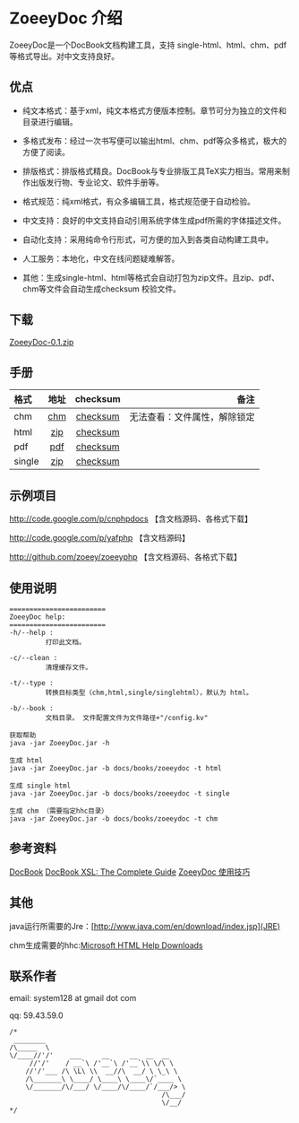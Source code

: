 # ZoeeyDoc 介绍

ZoeeyDoc是一个DocBook文档构建工具，支持 single-html、html、chm、pdf 等格式导出。对中文支持良好。

## 优点

 * 纯文本格式：基于xml，纯文本格式方便版本控制。章节可分为独立的文件和目录进行编辑。

 * 多格式发布：经过一次书写便可以输出html、chm、pdf等众多格式，极大的方便了阅读。

 * 排版格式：排版格式精良。DocBook与专业排版工具TeX实力相当。常用来制作出版发行物、专业论文、软件手册等。

 * 格式规范：纯xml格式，有众多编辑工具，格式规范便于自动检验。

 * 中文支持：良好的中文支持自动引用系统字体生成pdf所需的字体描述文件。

 * 自动化支持：采用纯命令行形式，可方便的加入到各类自动构建工具中。

 * 人工服务：本地化，中文在线问题疑难解答。

 * 其他：生成single-html、html等格式会自动打包为zip文件。且zip、pdf、chm等文件会自动生成checksum 校验文件。

## 下载

[ZoeeyDoc-0.1.zip](http://code.google.com/p/zoeeydoc/downloads/detail?name=ZoeeyDoc-0.1.zip)

## 手册
| 格式 | 地址 | checksum| 备注 |
| :------------ |:---------------:|:-----:| -----:|
| chm  | [chm](http://zoeeydoc.googlecode.com/hg/build/zoeeydoc.chm) | [checksum](http://zoeeydoc.googlecode.com/hg/build/zoeeydoc.chm.checksum)| 无法查看：文件属性，解除锁定 |
| html  | [zip](http://zoeeydoc.googlecode.com/hg/build/zoeeydoc.zip) | [checksum](http://zoeeydoc.googlecode.com/hg/build/zoeeydoc.zip.checksum)|  |
| pdf  | [pdf](http://zoeeydoc.googlecode.com/hg/build/zoeeydoc.pdf) | [checksum](http://zoeeydoc.googlecode.com/hg/build/zoeeydoc.pdf.checksum)|  |
| single  | [zip](http://zoeeydoc.googlecode.com/hg/build/zoeeydoc-single.zip) | [checksum](http://zoeeydoc.googlecode.com/hg/build/zoeeydoc-single.zip.checksum)|  |



## 示例项目
http://code.google.com/p/cnphpdocs 【含文档源码、各格式下载】

http://code.google.com/p/yafphp     【含文档源码】

http://github.com/zoeey/zoeeyphp  【含文档源码、各格式下载】
## 使用说明

```
========================
ZoeeyDoc help:
========================
-h/--help :
         打印此文档。

-c/--clean :
         清理缓存文件。

-t/--type :
         转换目标类型（chm,html,single/singlehtml），默认为 html。

-b/--book :
         文档目录。 文件配置文件为文件路径+"/config.kv"

获取帮助
java -jar ZoeeyDoc.jar -h

生成 html
java -jar ZoeeyDoc.jar -b docs/books/zoeeydoc -t html

生成 single html
java -jar ZoeeyDoc.jar -b docs/books/zoeeydoc -t single

生成 chm （需要指定hhc目录）
java -jar ZoeeyDoc.jar -b docs/books/zoeeydoc -t chm
```

## 参考资料
[DocBook](http://www.docbook.org/)
[DocBook XSL: The Complete Guide](http://www.sagehill.net/docbookxsl/index.html)
[ZoeeyDoc 使用技巧](http://moxie.sinaapp.com/2011/03/12/zoeeydoc-docbook/)

## 其他
java运行所需要的Jre：[http://www.java.com/en/download/index.jsp](JRE)

chm生成需要的hhc:[Microsoft HTML Help Downloads](http://msdn.microsoft.com/en-us/library/ms669985%28v=vs.85%29.aspx)

## 联系作者

email: system128 at gmail dot com

qq: 59.43.59.0

```
/*
 ________                                   
/\_____  \                                  
\/____//'/'    ___     __     __  __  __    
     //'/'    / __`\ /'__`\ /'__`\\ \/\ \   
    //'/'___ /\ \L\ \\  __//\  __/ \ \_\ \  
    /\_______\ \____/ \____\ \____\/`____ \ 
    \/_______/\/___/ \/____/\/____/`/___/> \
                                      /\___/
                                      \/__/ 
*/
```



